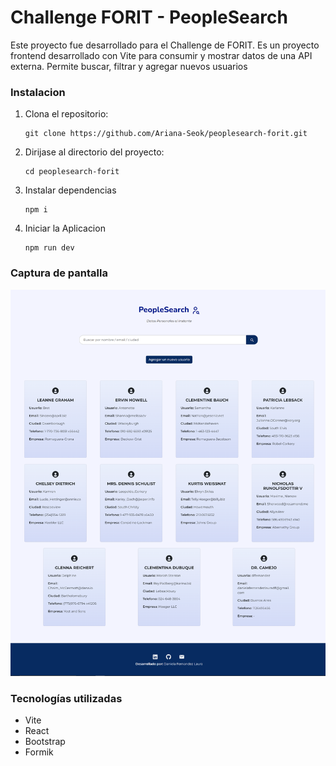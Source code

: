 # Challenge FORIT - PeopleSearch

Este proyecto fue desarrollado para el Challenge de FORIT. Es un proyecto frontend desarrollado con Vite para consumir y mostrar datos de una API externa. Permite buscar, filtrar y agregar nuevos usuarios

### Instalacion
1. Clona el repositorio:
    ```
    git clone https://github.com/Ariana-Seok/peoplesearch-forit.git
    ```

2. Dirijase al directorio del proyecto:
    ```
    cd peoplesearch-forit
    ```

3. Instalar dependencias
    ```
    npm i
    ```

4. Iniciar la Aplicacion
    ```
    npm run dev
    ```

### Captura de pantalla
![Vista de escritorio](src/assets/img/captura.png)


### Tecnologías utilizadas
- Vite
- React
- Bootstrap
- Formik
  

